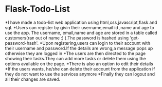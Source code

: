# Flask-Todo-List
*I have made a todo-list web application using html,css,javascript,flask and sql.  *Users can register by givin their username,email id ,name and age to use the app.  The username, email,name and age are stored in a table called customers(ran out of name :) ).The password is hashed using 'get-password-hash'.  *Upon registering,users can login to their account with their username and password.If the details are wrong,a message pops up otherwise they are logged in  *The users are then directed to the page showing their tasks.They can add more tasks or delete them using the options available on the page.  *There is also an option to edit their details  *If the users wants, he/she can delete their account from the application if they do not want to use the services anymore  *Finally they can logout and all their changes are saved.
